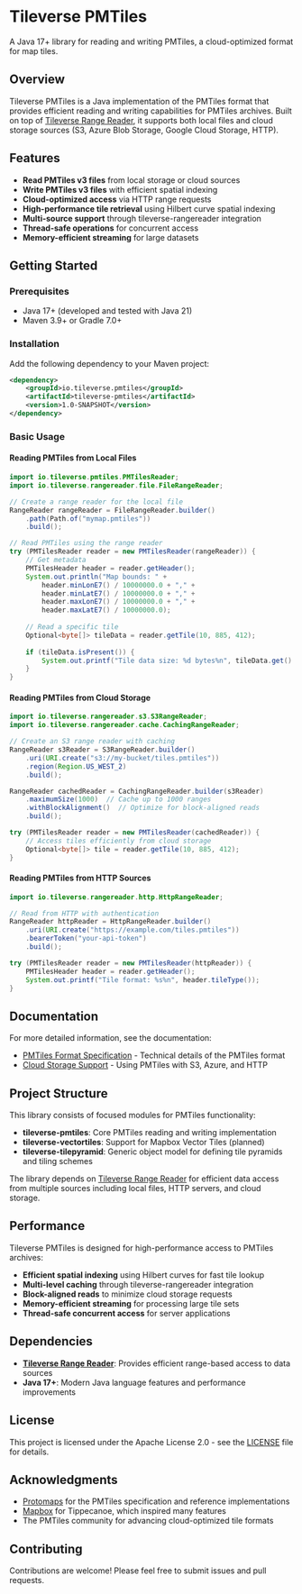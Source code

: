 # Tileverse PMTiles

A Java 17+ library for reading and writing PMTiles, a cloud-optimized format for map tiles.

## Overview

Tileverse PMTiles is a Java implementation of the PMTiles format that provides efficient reading and writing capabilities for PMTiles archives. Built on top of [Tileverse Range Reader](https://github.com/tileverse-io/tileverse-rangereader), it supports both local files and cloud storage sources (S3, Azure Blob Storage, Google Cloud Storage, HTTP).

## Features

- **Read PMTiles v3 files** from local storage or cloud sources
- **Write PMTiles v3 files** with efficient spatial indexing
- **Cloud-optimized access** via HTTP range requests
- **High-performance tile retrieval** using Hilbert curve spatial indexing
- **Multi-source support** through tileverse-rangereader integration
- **Thread-safe operations** for concurrent access
- **Memory-efficient streaming** for large datasets

## Getting Started

### Prerequisites

- Java 17+ (developed and tested with Java 21)
- Maven 3.9+ or Gradle 7.0+

### Installation

Add the following dependency to your Maven project:

```xml
<dependency>
    <groupId>io.tileverse.pmtiles</groupId>
    <artifactId>tileverse-pmtiles</artifactId>
    <version>1.0-SNAPSHOT</version>
</dependency>
```

### Basic Usage

#### Reading PMTiles from Local Files

```java
import io.tileverse.pmtiles.PMTilesReader;
import io.tileverse.rangereader.file.FileRangeReader;

// Create a range reader for the local file
RangeReader rangeReader = FileRangeReader.builder()
    .path(Path.of("mymap.pmtiles"))
    .build();

// Read PMTiles using the range reader
try (PMTilesReader reader = new PMTilesReader(rangeReader)) {
    // Get metadata
    PMTilesHeader header = reader.getHeader();
    System.out.println("Map bounds: " + 
        header.minLonE7() / 10000000.0 + "," + 
        header.minLatE7() / 10000000.0 + "," + 
        header.maxLonE7() / 10000000.0 + "," + 
        header.maxLatE7() / 10000000.0);
    
    // Read a specific tile
    Optional<byte[]> tileData = reader.getTile(10, 885, 412);
    
    if (tileData.isPresent()) {
        System.out.printf("Tile data size: %d bytes%n", tileData.get().length);
    }
}
```

#### Reading PMTiles from Cloud Storage

```java
import io.tileverse.rangereader.s3.S3RangeReader;
import io.tileverse.rangereader.cache.CachingRangeReader;

// Create an S3 range reader with caching
RangeReader s3Reader = S3RangeReader.builder()
    .uri(URI.create("s3://my-bucket/tiles.pmtiles"))
    .region(Region.US_WEST_2)
    .build();

RangeReader cachedReader = CachingRangeReader.builder(s3Reader)
    .maximumSize(1000)  // Cache up to 1000 ranges
    .withBlockAlignment()  // Optimize for block-aligned reads
    .build();

try (PMTilesReader reader = new PMTilesReader(cachedReader)) {
    // Access tiles efficiently from cloud storage
    Optional<byte[]> tile = reader.getTile(10, 885, 412);
}
```

#### Reading PMTiles from HTTP Sources

```java
import io.tileverse.rangereader.http.HttpRangeReader;

// Read from HTTP with authentication
RangeReader httpReader = HttpRangeReader.builder()
    .uri(URI.create("https://example.com/tiles.pmtiles"))
    .bearerToken("your-api-token")
    .build();

try (PMTilesReader reader = new PMTilesReader(httpReader)) {
    PMTilesHeader header = reader.getHeader();
    System.out.printf("Tile format: %s%n", header.tileType());
}
```

## Documentation

For more detailed information, see the documentation:

- [PMTiles Format Specification](docs/pmtiles_format_specification.md) - Technical details of the PMTiles format
- [Cloud Storage Support](docs/cloud_storage_support.md) - Using PMTiles with S3, Azure, and HTTP

## Project Structure

This library consists of focused modules for PMTiles functionality:

- **tileverse-pmtiles**: Core PMTiles reading and writing implementation
- **tileverse-vectortiles**: Support for Mapbox Vector Tiles (planned)
- **tileverse-tilepyramid**: Generic object model for defining tile pyramids and tiling schemes

The library depends on [Tileverse Range Reader](https://github.com/tileverse-io/tileverse-rangereader) for efficient data access from multiple sources including local files, HTTP servers, and cloud storage.

## Performance

Tileverse PMTiles is designed for high-performance access to PMTiles archives:

- **Efficient spatial indexing** using Hilbert curves for fast tile lookup
- **Multi-level caching** through tileverse-rangereader integration
- **Block-aligned reads** to minimize cloud storage requests
- **Memory-efficient streaming** for processing large tile sets
- **Thread-safe concurrent access** for server applications

## Dependencies

- **[Tileverse Range Reader](https://github.com/tileverse-io/tileverse-rangereader)**: Provides efficient range-based access to data sources
- **Java 17+**: Modern Java language features and performance improvements

## License

This project is licensed under the Apache License 2.0 - see the [LICENSE](LICENSE) file for details.

## Acknowledgments

- [Protomaps](https://github.com/protomaps/PMTiles) for the PMTiles specification and reference implementations
- [Mapbox](https://github.com/mapbox/tippecanoe) for Tippecanoe, which inspired many features
- The PMTiles community for advancing cloud-optimized tile formats

## Contributing

Contributions are welcome! Please feel free to submit issues and pull requests.
